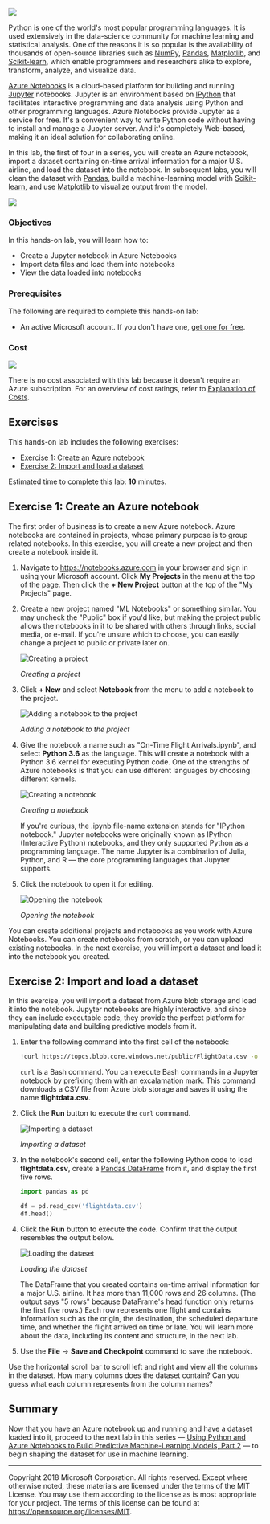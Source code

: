 ![](Images/header.png)

Python is one of the world's most popular programming languages. It is used extensively in the data-science community for machine learning and statistical analysis. One of the reasons it is so popular is the availability of thousands of open-source libraries such as [NumPy](http://www.numpy.org/), [Pandas](https://pandas.pydata.org/), [Matplotlib](https://matplotlib.org/), and [Scikit-learn](https://scikit-learn.org/stable/index.html), which enable programmers and researchers alike to explore, transform, analyze, and visualize data.

[Azure Notebooks](https://notebooks.azure.com/) is a cloud-based platform for building and running [Jupyter](http://jupyter.org/) notebooks. Jupyter is an environment based on [IPython](https://ipython.org/) that facilitates interactive programming and data analysis using Python and other programming languages. Azure Notebooks provide Jupyter as a service for free. It's a convenient way to write Python code without having to install and manage a Jupyter server. And it's completely Web-based, making it an ideal solution for collaborating online.

In this lab, the first of four in a series, you will create an Azure notebook, import a dataset containing on-time arrival information for a major U.S. airline, and load the dataset into the notebook. In subsequent labs, you will clean the dataset with [Pandas](https://pandas.pydata.org/), build a machine-learning model with [Scikit-learn](http://scikit-learn.org/stable/), and use [Matplotlib](https://matplotlib.org/) to visualize output from the model.

![](Images/road-map-1.png)

<a name="Objectives"></a>
### Objectives ###

In this hands-on lab, you will learn how to:

- Create a Jupyter notebook in Azure Notebooks
- Import data files and load them into notebooks
- View the data loaded into notebooks

<a name="Prerequisites"></a>
### Prerequisites ###

The following are required to complete this hands-on lab:

- An active Microsoft account. If you don't have one, [get one for free](https://account.microsoft.com/account).

<a name="Cost"></a>
### Cost ###

![](Images/cost-0.png)

There is no cost associated with this lab because it doesn't require an Azure subscription. For an overview of cost ratings, refer to [Explanation of Costs](../../../Costs.md).

<a name="Exercises"></a>
## Exercises ##

This hands-on lab includes the following exercises:

- [Exercise 1: Create an Azure notebook](#Exercise1)
- [Exercise 2: Import and load a dataset](#Exercise2)

Estimated time to complete this lab: **10** minutes.

<a name="Exercise1"></a>
## Exercise 1: Create an Azure notebook ##

The first order of business is to create a new Azure notebook. Azure notebooks are contained in projects, whose primary purpose is to group related notebooks. In this exercise, you will create a new project and then create a notebook inside it.

1. Navigate to https://notebooks.azure.com in your browser and sign in using your Microsoft account. Click **My Projects** in the menu at the top of the page. Then click the **+ New Project** button at the top of the "My Projects" page.

1. Create a new project named "ML Notebooks" or something similar. You may uncheck the "Public" box if you'd like, but making the project public allows the notebooks in it to be shared with others through links, social media, or e-mail. If you're unsure which to choose, you can easily change a project to public or private later on.

	![Creating a project](Images/add-project.png)

	_Creating a project_

1. Click **+ New** and select **Notebook** from the menu to add a notebook to the project.

	![Adding a notebook to the project](Images/add-notebook-1.png)

	_Adding a notebook to the project_

1. Give the notebook a name such as "On-Time Flight Arrivals.ipynb", and select **Python 3.6** as the language. This will create a notebook with a Python 3.6 kernel for executing Python code. One of the strengths of Azure notebooks is that you can use different languages by choosing different kernels.

	![Creating a notebook](Images/add-notebook-2.png)

	_Creating a notebook_

	If you're curious, the .ipynb file-name extension stands for "IPython notebook." Jupyter notebooks were originally known as IPython (Interactive Python) notebooks, and they only supported Python as a programming language. The name Jupyter is a combination of Julia, Python, and R — the core programming languages that Jupyter supports.

1. Click the notebook to open it for editing.

	![Opening the notebook](Images/open-notebook.png)

	_Opening the notebook_

You can create additional projects and notebooks as you work with Azure Notebooks. You can create notebooks from scratch, or you can upload existing notebooks. In the next exercise, you will import a dataset and load it into the notebook you created.

<a name="Exercise2"></a>
## Exercise 2: Import and load a dataset ##

In this exercise, you will import a dataset from Azure blob storage and load it into the notebook. Jupyter notebooks are highly interactive, and since they can include executable code, they provide the perfect platform for manipulating data and building predictive models from it. 

1. Enter the following command into the first cell of the notebook:

    ```bash
    !curl https://topcs.blob.core.windows.net/public/FlightData.csv -o flightdata.csv
    ```

	```curl``` is a Bash command. You can execute Bash commands in a Jupyter notebook by prefixing them with an excalamation mark. This command downloads a CSV file from Azure blob storage and saves it using the name **flightdata.csv**.

1. Click the **Run** button to execute the ```curl``` command.

    ![Importing a dataset](Images/import-dataset.png)

    _Importing a dataset_

1. In the notebook's second cell, enter the following Python code to load **flightdata.csv**, create a [Pandas DataFrame](https://pandas.pydata.org/pandas-docs/stable/generated/pandas.DataFrame.html) from it, and display the first five rows.

    ```python
    import pandas as pd

    df = pd.read_csv('flightdata.csv')
    df.head()
    ```

1. Click the **Run** button to execute the code. Confirm that the output resembles the output below.

    ![Loading the dataset](Images/load-dataset.png)

    _Loading the dataset_

	The DataFrame that you created contains on-time arrival information for a major U.S. airline. It has more than 11,000 rows and 26 columns. (The output says "5 rows" because DataFrame's [head](https://pandas.pydata.org/pandas-docs/stable/generated/pandas.DataFrame.head.html) function only returns the first five rows.) Each row represents one flight and contains information such as the origin, the destination, the scheduled departure time, and whether the flight arrived on time or late. You will learn more about the data, including its content and structure, in the next lab.

1. Use the **File** -> **Save and Checkpoint** command to save the notebook.

Use the horizontal scroll bar to scroll left and right and view all the columns in the dataset. How many columns does the dataset contain? Can you guess what each column represents from the column names?

<a name="Summary"></a>
## Summary ##

Now that you have an Azure notebook up and running and have a dataset loaded into it, proceed to the next lab in this series — [Using Python and Azure Notebooks to Build Predictive Machine-Learning Models, Part 2](../2%20-%20Process) — to begin shaping the dataset for use in machine learning.

---

Copyright 2018 Microsoft Corporation. All rights reserved. Except where otherwise noted, these materials are licensed under the terms of the MIT License. You may use them according to the license as is most appropriate for your project. The terms of this license can be found at https://opensource.org/licenses/MIT.
